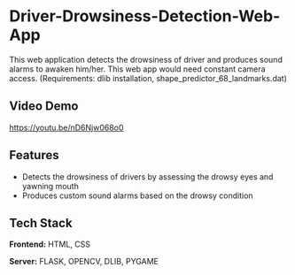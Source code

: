 # Driver-Drowsiness-Detection-Web-App
This web application detects the drowsiness of driver and produces sound alarms to awaken him/her. This web app would need constant camera access.
(Requirements: dlib installation, shape_predictor_68_landmarks.dat)

## Video Demo
https://youtu.be/nD6Njw068o0

## Features

- Detects the drowsiness of drivers by assessing the drowsy eyes and yawning mouth
- Produces custom sound alarms based on the drowsy condition

## Tech Stack

**Frontend:** HTML, CSS

**Server:** FLASK, OPENCV, DLIB, PYGAME



